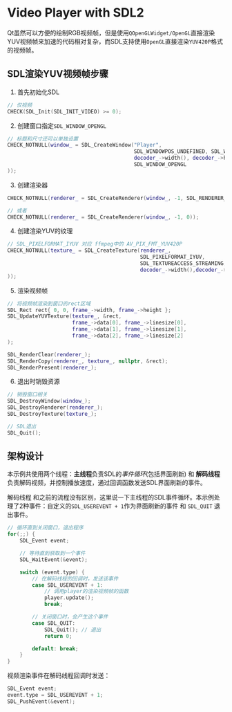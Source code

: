 # Video Player with SDL2

Qt虽然可以方便的绘制RGB视频帧，但是使用`QOpenGLWidget/OpenGL`直接渲染YUV视频帧来加速的代码相对复杂，而SDL支持使用`OpenGL`直接渲染`YUV420P`格式的视频帧。

## SDL渲染YUV视频帧步骤

1. 首先初始化SDL

```C++
// 仅视频
CHECK(SDL_Init(SDL_INIT_VIDEO) >= 0);
```

2. 创建窗口指定`SDL_WINDOW_OPENGL`

```C++
// 标题和尺寸还可以单独设置
CHECK_NOTNULL(window_ = SDL_CreateWindow("Player",
                                         SDL_WINDOWPOS_UNDEFINED, SDL_WINDOWPOS_UNDEFINED,
                                         decoder_->width(), decoder_->height(),
                                         SDL_WINDOW_OPENGL
));
```

3. 创建渲染器

```C++
CHECK_NOTNULL(renderer_ = SDL_CreateRenderer(window_, -1, SDL_RENDERER_ACCELERATED  | SDL_RENDERER_PRESENTVSYNC));

// 或者
CHECK_NOTNULL(renderer_ = SDL_CreateRenderer(window_, -1, 0));
```

4. 创建渲染YUV的纹理

```C++
// SDL_PIXELFORMAT_IYUV 对应 ffmpeg中的 AV_PIX_FMT_YUV420P
CHECK_NOTNULL(texture_ = SDL_CreateTexture(renderer_,
                                           SDL_PIXELFORMAT_IYUV,
                                           SDL_TEXTUREACCESS_STREAMING,
                                           decoder_->width(),decoder_->height()
));
```

5. 渲染视频帧

```C++
// 将视频帧渲染到窗口的rect区域
SDL_Rect rect{ 0, 0, frame_->width, frame_->height };
SDL_UpdateYUVTexture(texture_, &rect,
                     frame_->data[0], frame_->linesize[0],
                     frame_->data[1], frame_->linesize[1],
                     frame_->data[2], frame_->linesize[2]
);

SDL_RenderClear(renderer_);
SDL_RenderCopy(renderer_, texture_, nullptr, &rect);
SDL_RenderPresent(renderer_);
```

6. 退出时销毁资源

```C++
// 销毁窗口相关
SDL_DestroyWindow(window_);
SDL_DestroyRenderer(renderer_);
SDL_DestroyTexture(texture_);

// SDL退出
SDL_Quit();
```

## 架构设计

本示例共使用两个线程：**主线程**负责SDL的*事件循环*(包括界面刷新) 和 **解码线程** 负责解码视频，并控制播放速度，通过回调函数发送SDL界面刷新的事件。

解码线程 和之前的流程没有区别，这里说一下主线程的SDL事件循环。本示例处理了2种事件：自定义的`SDL_USEREVENT + 1`作为界面刷新的事件 和 `SDL_QUIT` 退出事件。

```C++
// 循环直到关闭窗口，退出程序
for(;;) {
    SDL_Event event;

    // 等待直到获取到一个事件
    SDL_WaitEvent(&event);

    switch (event.type) {
        // 在解码线程的回调时，发送该事件
        case SDL_USEREVENT + 1:
            // 调用player的渲染视频帧的函数
            player.update();
            break;

        // 关闭窗口时，会产生这个事件
        case SDL_QUIT:
            SDL_Quit(); // 退出
            return 0;

        default: break;
    }
}
```

视频渲染事件在解码线程回调时发送：

```C++
SDL_Event event;
event.type = SDL_USEREVENT + 1;
SDL_PushEvent(&event);
```